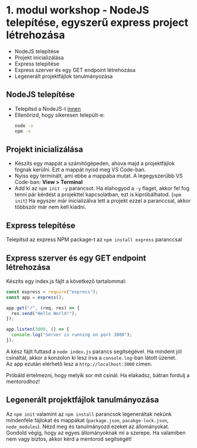 # 1. modul workshop - NodeJS telepítése, egyszerű express project létrehozása

- NodeJS telepítése
- Projekt inicializálása
- Express telepítése
- Express szerver és egy GET endpoint létrehozása
- Legenerált projektfájlok tanulmányozása

## NodeJS telepítése

- Telepítsd a NodeJS-t [innen](https://nodejs.org/en)
- Ellenőrizd, hogy sikeresen települt-e:
  ```sh
  node -v
  npm -v
  ```

## Projekt inicializálása

- Készíts egy mappát a számítógépeden, ahova majd a projektfájlok fognak kerülni. Ezt a mappát nyisd meg VS Code-ban.
- Nyiss egy terminált, ami ebbe a mappába mutat. A legegyszerűbb VS Code-ban: **View > Terminal**
- Add ki az `npm init -y` parancsot. Ha elahogyod a `-y` flaget, akkor fel fog tenni pár kérdést a projekttel kapcsolatban, ezt is kipróbálhatod. (`npm init`) Ha egyszer már inicializálva lett a projekt ezzel a paranccsal, akkor többször már nem kell kiadni.

## Express telepítése

Telepítsd az express NPM package-t az `npm install express` paranccsal

## Express szerver és egy GET endpoint létrehozása

Készíts egy index.js fájlt a következő tartalommal:

```js
const express = require("express");
const app = express();

app.get("/", (req, res) => {
  res.send("Hello World!");
});

app.listen(3000, () => {
  console.log("Server is running on port 3000");
});
```

A kész fájlt futtasd a `node index.js` parancs segítségével. Ha mindent jól csináltál, akkor a konzolon ki lesz írva a `console.log`-ban látott üzenet.  
Az app ezután elérhető lesz a `http://localhost:3000` címen.

Próbáld értelmezni, hogy melyik sor mit csinál. Ha elakadsz, bátran fordulj a mentorodhoz!

## Legenerált projektfájlok tanulmányozása

Az `npm init` valamint az `npm install` parancsok legeneráltak nekünk mindenféle fájlokat és mappákat (`package.json`, `pacakge-lock.json`, `node_modules`). Nézd meg és tanulmányozd ezeket az állományokat. Gondold végig, hogy az egyes állományoknak mi a szerepe. Ha valamiben nem vagy biztos, akkor kérd a mentorod segítségét!
